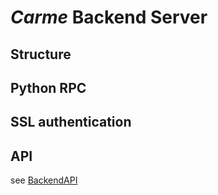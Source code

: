# *Carme* Backend Server

## Structure

## Python RPC

## SSL authentication 

## API
see [BackendAPI](BackendAPI.md)